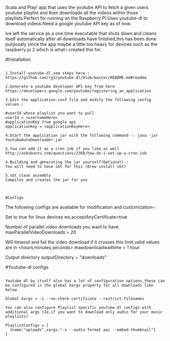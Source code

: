 Scala and Play! app that uses the youtube API to fetch a given users youtube playlist and then downloads all the videos within those playlists.Perfect for running on the Raspberry PI.Uses youtube-dl to download videos.Need a google youtube API key as of now.

Ive left the service as a one time executable that shuts down and cleans itself automatically after all downloads have finished,this has been done purposely since the app maybe a little too heavy for devices such as the raspberry pi 2 which is what i created this for.

#Installation
~~~~~~~~~~~~

1.Install youtube-dl,see steps here-:
https://github.com/rg3/youtube-dl/blob/master/README.md#readme

2.Generate a youtube developer API key from here
https://developers.google.com/youtube/registering_an_application

3.Edit the application.conf file and modify the following config values-:

#userId whose playlist you want to pull
userId = <usernameHere>
#applicationKey from google api
applicationKey = <applicationKeyHere>

4.Start the application jar with the following command -: java -jar YoutubeAutoDownloader.jar

5.You can add it as a cron job if you like as well
http://askubuntu.com/questions/2368/how-do-i-set-up-a-cron-job

4.Building and generating the jar yourself(Optional)-:
You will need to have sbt for this (Brew install sbt)

5.sbt clean assembly
Compiles and creates the jar for you



#Configs
~~~~~~~~~~~~~~~~~~~

The following configs are available for modification and customization-:

Set to true for linux devices
ws.acceptAnyCertificate=true

Number of parallel video downloads you want to have
maxParallelVideoDownloads = 20

Will timeout and fail the video download if it crosses this limit,valid values are in <hours,minutes,seconds>
maxdownloadwaittime = 1 hour

Output directory
outputDirectory = "downloads"




#Youtube-dl configs
~~~~~~~~~~~~~~~~~~~~

Youtube dl by itself also has a lot of configuration options,these can be configured in the global Xargs property for all downloads like below

Global Xargs = -i --no-check-certificate --restrict-filenames 

You can also configure Playlist specific youtube-dl configs with additional args (Ie,if you want to download only audio for your music playlists)

PlaylistConfigs = [
  {name:"uploads",xargs:"-x --audio-format aac --embed-thumbnail"}
]
